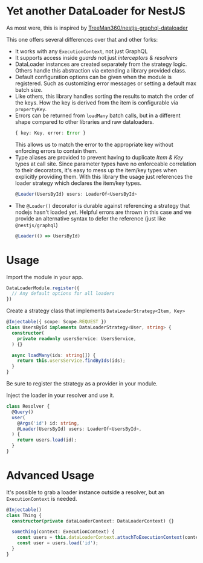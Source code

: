 # Yet another DataLoader for NestJS

As most were, this is inspired by [TreeMan360/nestjs-graphql-dataloader](https://github.com/TreeMan360/nestjs-graphql-dataloader)

This one offers several differences over that and other forks:

- It works with any `ExecutionContext`, not just GraphQL
- It supports access inside _guards_ not just _interceptors & resolvers_
- DataLoader instances are created separately from the strategy logic.
  Others handle this abstraction via extending a library provided class.
- Default configuration options can be given when the module is registered.
  Such as customizing error messages or setting a default max batch size.
- Like others, this library handles sorting the results to match the order of the keys.
  How the key is derived from the item is configurable via `propertyKey`.
- Errors can be returned from `loadMany` batch calls, but in a different shape compared to other libraries and raw dataloaders.
  ```ts
  { key: Key, error: Error }
  ```
  This allows us to match the error to the appropriate key without enforcing errors to contain them.
- Type aliases are provided to prevent having to duplicate _Item & Key_ types at call site.
  Since parameter types have no enforceable correlation to their decorators, it's easy to mess up
  the item/key types when explicitly providing them.
  With this library the usage just references the loader strategy which declares the item/key types.
  ```ts
  @Loader(UsersById) users: LoaderOf<UsersById>
  ```
- The `@Loader()` decorator is durable against referencing a strategy that nodejs hasn't loaded yet.
  Helpful errors are thrown in this case and we provide an alternative syntax to defer the reference
  (just like `@nestjs/graphql`)
  ```ts
  @Loader(() => UsersById)
  ```

# Usage

Import the module in your app.
```ts
DataLoaderModule.register({
  // Any default options for all loaders
})
```

Create a strategy class that implements `DataLoaderStrategy<Item, Key>`
```ts
@Injectable({ scope: Scope.REQUEST })
class UsersById implements DataLoaderStrategy<User, string> {
  constructor(
    private readonly usersService: UsersService,
  ) {}

  async loadMany(ids: string[]) {
    return this.usersService.findByIds(ids);
  }
}
```
Be sure to register the strategy as a provider in your module.

Inject the loader in your resolver and use it.
```ts
class Resolver {
  @Query()
  user(
    @Args('id') id: string,
    @Loader(UsersById) users: LoaderOf<UsersById>,
  ) {
    return users.load(id);
  }
}
```

# Advanced Usage

It's possible to grab a loader instance outside a resolver, but an `ExecutionContext` is needed.

```ts
@Injectable()
class Thing {
  constructor(private dataLoaderContext: DataLoaderContext) {}

  something(context: ExecutionContext) {
    const users = this.dataLoaderContext.attachToExecutionContext(context).getLoader(UsersById);
    const user = users.load('id');
  }
}
```
